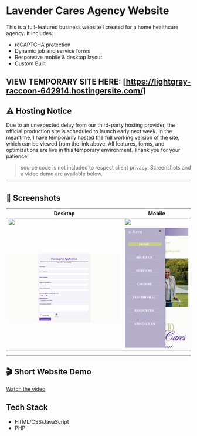 # Lavender Cares Agency Website

This is a full-featured business website I created for a home healthcare agency. It includes:

- reCAPTCHA protection
- Dynamic job and service forms
- Responsive mobile & desktop layout
- Custom Built

## VIEW TEMPORARY SITE HERE: [https://lightgray-raccoon-642914.hostingersite.com/] 


## ⚠️ Hosting Notice 
Due to an unexpected delay from our third-party hosting provider, the official production site is scheduled to launch early next week.
In the meantime, I have temporarily hosted the full working version of the site, which can be viewed from the link above. All features, forms, and optimizations are live in this temporary environment.
Thank you for your patience!

> source code is not included to respect client privacy. Screenshots and a video demo are available below.

---

## 📸 Screenshots

| Desktop | Mobile |
|--------|--------|
| ![](screenshots/homepage-screenshot.png) | ![](screenshots/homepage-screenshot-mobile.PNG) |
| ![](screenshots/careers-page-screenshot.png) | ![](screenshots/menu-bar-screenshot-mobile.PNG) |

---

## 🎬 Short Website Demo
[Watch the video](Website-Demo.mov)

## Tech Stack
- HTML/CSS/JavaScript
- PHP
